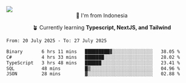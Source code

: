 
<img align = "center" src="https://readme-typing-svg.herokuapp.com?font=Fira+Code&size=25&pause=1000&color=00F713&center=true&vCenter=true&random=false&width=850&height=70&lines=Hi+There+%F0%9F%91%8B%2C+Im+Julian+Caesar;"/>
<br>

<div align = "center">
  📌 I'm from Indonesia
  
  🪴 Currently learning **Typescript, NextJS, and Tailwind**
</div>

<!--START_SECTION:waka-->

```txt
From: 20 July 2025 - To: 27 July 2025

Binary       6 hrs 11 mins   █████████▓░░░░░░░░░░░░░░░   38.05 %
C#           4 hrs 33 mins   ███████░░░░░░░░░░░░░░░░░░   28.02 %
TypeScript   3 hrs 48 mins   ██████░░░░░░░░░░░░░░░░░░░   23.41 %
SQL          48 mins         █▒░░░░░░░░░░░░░░░░░░░░░░░   04.96 %
JSON         28 mins         ▓░░░░░░░░░░░░░░░░░░░░░░░░   02.88 %
```

<!--END_SECTION:waka-->
